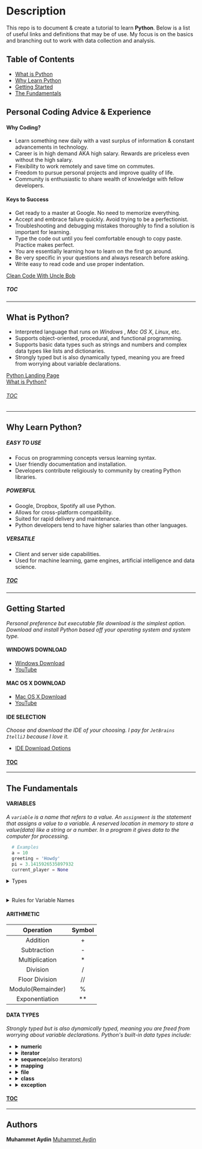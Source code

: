 # Description
This repo is to document & create a tutorial to learn **Python**. Below is a list of useful links and definitions that may be of use. My focus is on the basics and branching out to work with data collection and analysis. 

## <a id="toc"></a>Table of Contents
   * [What is Python](#what)
   * [Why Learn Python](#why)
   * [Getting Started](#start)
   * [The Fundamentals](#basics)
   
## <a id="advice"></a> Personal Coding Advice & Experience
  #### Why Coding? 
   * Learn something new daily with a vast surplus of information & constant advancements in technology.
   * Career is in high demand AKA high salary. Rewards are priceless even without the high salary.
   * Flexibility to work remotely and save time on commutes.
   * Freedom to pursue personal projects and improve quality of life.
   * Community is enthusiastic to share wealth of knowledge with fellow developers.
   
  #### Keys to Success
   * Get ready to a master at Google. No need to memorize everything.   
   * Accept and embrace failure quickly. Avoid trying to be a perfectionist.
   * Troubleshooting and debugging mistakes thoroughly to find a solution is important for learning.
   * Type the code out until you feel comfortable enough to copy paste. Practice makes perfect.
   * You are essentially learning how to learn on the first go around.  
   * Be very specific in your questions and always research before asking.
   * Write easy to read code and use proper indentation. 
   
   [Clean Code With Uncle Bob](https://www.youtube.com/watch?v=-1CuAiKdBQs) 
   ##### [TOC](#toc)

***
## <a id="what"></a>What is Python?
  * Interpreted language that runs on *Windows* , *Mac OS X*, *Linux*, etc.
  * Supports object-oriented, procedural, and functional programming. 
  * Supports basic data types such as strings and numbers and complex data types like lists and dictionaries.
  * Strongly typed but is also dynamically typed, meaning you are freed from worrying about variable declarations.
 
  [Python Landing Page](https://www.python.org/) <br />
  [What is Python?](https://www.python.org/doc/essays/blurb/)

###### [TOC](#toc)
***
## <a id="why"></a>Why Learn Python?

  ##### EASY TO USE 
   * Focus on programming concepts versus learning syntax.
   * User friendly documentation and installation.
   * Developers contribute religiously to community by creating Python libraries.
  ##### POWERFUL
   * Google, Dropbox, Spotify all use Python.
   * Allows for cross-platform compatibility.
   * Suited for rapid delivery and maintenance. 
   * Python developers tend to have higher salaries than other languages. 
  ##### VERSATILE
   * Client and server side capabilities.
   * Used for machine learning, game engines, artificial intelligence and data science.
  ##### [TOC](#toc)

***
## <a id="start"></a>Getting Started
  *Personal preference but executable file download is the simplest option. Download and install Python based off your operating system and system type.*

  #### WINDOWS DOWNLOAD
   * [Windows Download](https://www.python.org/downloads/windows/)
   * [YouTube](https://www.youtube.com/watch?v=i-MuSAwgwCU)

  #### MAC OS X DOWNLOAD
   * [Mac OS X Download](https://www.python.org/downloads/mac-osx/)
   * [YouTube](https://www.youtube.com/watch?v=TgA4ObrowRg)

  #### IDE SELECTION
   *Choose and download the IDE of your choosing. I pay for `JetBrains ItelliJ` because I love it.*
   * [IDE Download Options](https://www.guru99.com/python-ide-code-editor.html)  
     
  #### [TOC](#toc)
***
## <a id="basics"></a>The Fundamentals

  #### VARIABLES  
  *A `variable` is a name that refers to a value. An `assignment` is the statement that assigns a value to a variable. A reserved location in memory to store a value(data) like a string or a number. In a program it gives data to the computer for processing.* 
  <br />
  
  ```python
    # Examples
    a = 10
    greeting = 'Howdy'
    pi = 3.1415926535897932
    current_player = None
  ```
  
  <details>
    <summary>Types</summary>
    <p>A category of values.</p>
    <table>
      <tr>
        <th>Type</th>
        <th>Value</th>
        <th>Description</th>
      </tr>
      <tr>
        <td>bool</td>
        <td>True or False</td>
        <td>Boolean</td>
      </tr>
      <tr>
        <td>float</td>
        <td>5.3</td>
        <td>Floating-point number</td>
      </tr>
      <tr>
        <td>int</td>
        <td>1</td>
        <td>Integer</td>
      </tr>
      <tr>
        <td>str</td>
        <td>'single' or "double"</td>
        <td>String</td>
      </tr>
      <tr>
        <td>None</td>
        <td> </td>
        <td>Absence of value</td>
      </tr>
    </table>
    <a href="https://realpython.com/python-data-types/">More Information</a>
  </details>
  <br><br>
  <details>
    <summary>Rules for Variable Names</summary>
    <ul>
        <li>Must begin with a letter(upper or lower case) or an underscore_ character</li>
        <li>Can contain letters, numbers or underscore characters but can not begin with a number</li>
        <li>Variables are case sensitive so example and Example refer to 2 different variables</li>
        <li>Variables are names/labels that are bound to a value with the use of =.</li>
    </ul>
    <a href="https://realpython.com/python-variables/#object-references">More Info</a>
  </details>
  
   #### ARITHMETIC
   Operation | Symbol
   | :---: | :---: |
   Addition  | + 
   Subtraction | - 
   Multiplication  | * 
   Division  | / 
   Floor Division  | // 
   Modulo(Remainder) | % 
   Exponentiation | ** 
   
   #### DATA TYPES 
   *Strongly typed but is also dynamically typed, meaning you are freed from worrying about variable declarations. Python's built-in data types include:* 
 
   * <details>
        <summary><b>numeric</b></summary>
        <p>Note: It is important to understand the difference in the different numeric types.</p>
        <h5>int</h5>
        <ul>
            <li>Whole numbers with no fractional part or decimals.</li>
            <li>Computations using integers are significantly faster than using floating point numbers.</li>
            <li>Python 3 has no maximum size limitation for ints. You will run out of memory before you can can exceed the size limit.</li>
            <li>Python 2 used to have a long for large numbers but has been replaced by int in latest edition.</li>
        </ul>
        <h5>float</h5>
        <ul>
            <li>Real numbers or numbers having a fractional part after the decimal.</li>
            <li>Max float value on 64 bit computer is 1.797e308 or move the decimal 308 places right.</li>
            <li>Minimum float value is 2.25e-308 or 307 zeros before the decimal point.</li>
            <li>52 digits of precision generally enough, but if you require more precision you can use a Decimal data type.</li>
        </ul>
        <h5>complex</h5>
        <ul>
            <li>Contain a real and an imaginary part, based on square root of -1.</li>
            <li>More for advanced mathematics/engineering topics.</li>
            <li>WILL NOT be covered in this tutorial.</li>
        </ul>
      </details>
        
   * <details>
        <summary><b>iterator</b></summary>
      </details>
    
   * <details>
        <summary><b>sequence</b>(also iterators)</summary>
        <h5>strings</h5>
        <ul>
            <li>Strings are a sequence of characters, and a derived data type.</li>
            <li>Immutable: Once they are defined, they cannot be changed. </li>
            <li>Built-in Python methods such as `replace()`, `join()`,`split()`, etc.</li>
        </ul>
      </details>
      
   * <details>
        <summary><b>mapping</b></summary>
      </details>
    
   * <details>
        <summary><b>file</b></summary>
      </details>
    
   * <details>
        <summary><b>class</b></summary>
      </details>
       
   * <details>
        <summary><b>exception</b></summary>
      </details>
     
  #### [TOC](#toc)             
***
## Authors
**Muhammet Aydin** [Muhammet Aydin](https://github.com/muhammeta7)
